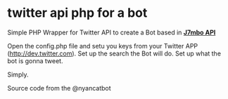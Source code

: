twitter api php for a bot
======================
Simple PHP Wrapper for Twitter API to create a Bot based in **[J7mbo API](https://github.com/J7mbo/twitter-api-php/)**

Open the config.php file and setu you keys from your Twitter APP (http://dev.twitter.com).
Set up the search the Bot will do.
Set up what the bot is gonna tweet.

Simply.

Source code from the @nyancatbot